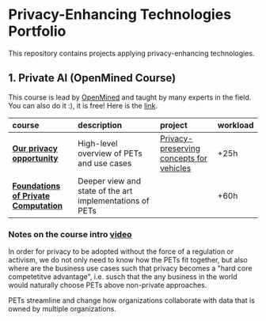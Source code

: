 # Privacy-Enhancing Technologies Portfolio

This repository contains projects applying privacy-enhancing technologies.

## 1. Private AI (OpenMined Course)

This course is lead by [OpenMined](https://www.openmined.org/) and taught by many experts in the field. 
You can also do it :), it is free! Here is the [link](https://courses.openmined.org/).

| course | description | project | workload |
|:-------|:-------|:-------|:-------|
|[**Our privacy opportunity**](https://github.com/gonzalo-munillag/Private_AI_OpenMined/tree/main/Our_Privacy_Opportunity)| High-level overview of PETs and use cases | [Privacy-preserving concepts for vehicles](https://github.com/gonzalo-munillag/Private_AI_OpenMined/blob/main/Our_Privacy_Opportunity/Project_Privacy_Product_Specification.md) | +25h |
|[**Foundations of Private Computation**](https://github.com/gonzalo-munillag/Private_AI_OpenMined/tree/main/Foundations_of_Private_Computation)| Deeper view and state of the art implementations of PETs | | +60h |



### Notes on the course intro [video](https://www.youtube.com/watch?v=ZdfpXIyY9iY&feature=youtu.be)

In order for privacy to be adopted without the force of a regulation or activism, we do not only need to know how the PETs fit together, but also where are the business use cases such that privacy becomes a "hard core competetitve advantage", i.e. susch that the any business in the world would naturally choose PETs above non-private approaches.

PETs streamline and change how organizations collaborate with data that is owned by multiple organizations. 
